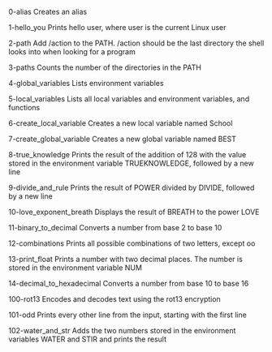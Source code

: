 0-alias 	Creates an alias

1-hello_you 	Prints hello user, where user is the current Linux user

2-path 	Add /action to the PATH. /action should be the last directory the shell looks into when looking for a program

3-paths 	Counts the number of the directories in the PATH

4-global_variables 	Lists environment variables

5-local_variables 	Lists all local variables and environment variables, and functions

6-create_local_variable 	Creates a new local variable named School

7-create_global_variable 	Creates a new global variable named BEST

8-true_knowledge 	Prints the result of the addition of 128 with the value stored in the environment variable TRUEKNOWLEDGE, followed by a new line

9-divide_and_rule 	Prints the result of POWER divided by DIVIDE, followed by a new line

10-love_exponent_breath 	Displays the result of BREATH to the power LOVE

11-binary_to_decimal 	Converts a number from base 2 to base 10

12-combinations 	Prints all possible combinations of two letters, except oo

13-print_float 	Prints a number with two decimal places. The number is stored in the environment variable NUM

14-decimal_to_hexadecimal 	Converts a number from base 10 to base 16

100-rot13 	Encodes and decodes text using the rot13 encryption

101-odd 	Prints every other line from the input, starting with the first line

102-water_and_str 	Adds the two numbers stored in the environment variables WATER and STIR and prints the result
